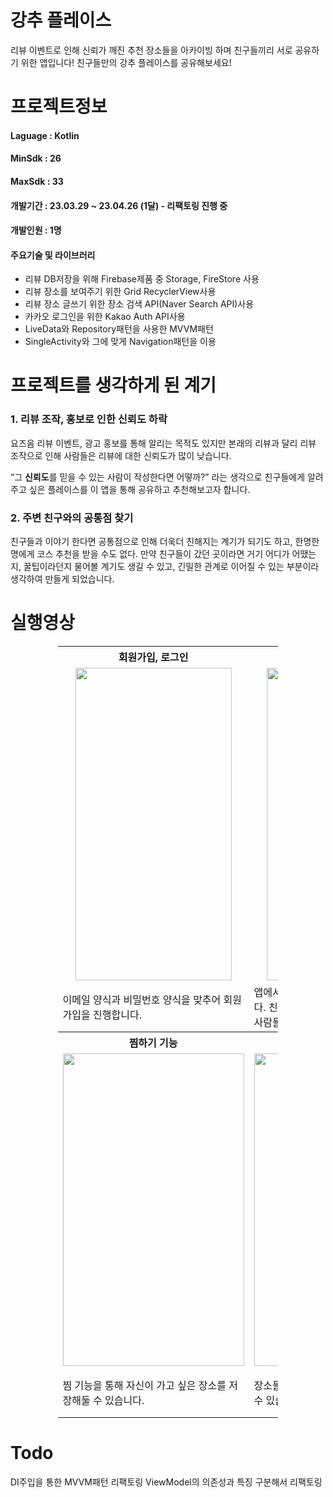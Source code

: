 # 강추 플레이스
리뷰 이벤트로 인해 신뢰가 깨진 추천 장소들을 아카이빙 하며 친구들끼리 서로 공유하기 위한 앱입니다!
친구들만의 강추 플레이스를 공유해보세요!

# 프로젝트정보 

 #### Laguage : Kotlin
 #### MinSdk : 26  
 #### MaxSdk : 33   
 #### 개발기간 : 23.03.29 ~ 23.04.26 (1달) - 리팩토링 진행 중  
 #### 개발인원 : 1명 
 #### 주요기술 및 라이브러리
 - 리뷰 DB저장을 위해 Firebase제품 중 Storage, FireStore 사용
 - 리뷰 장소를 보여주기 위한 Grid RecyclerView사용
 - 리뷰 장소 글쓰기 위한 장소 검색 API(Naver Search API)사용
 - 카카오 로그인을 위한 Kakao Auth API사용
 - LiveData와 Repository패턴을 사용한 MVVM패턴
 - SingleActivity와 그에 맞게 Navigation패턴을 이용

# 프로젝트를 생각하게 된 계기

### 1. 리뷰 조작, 홍보로 인한 신뢰도 하락

요즈음 리뷰 이벤트, 광고 홍보를 통해 알리는 목적도 있지만 본래의 리뷰과 달리 리뷰 조작으로 인해 사람들은 리뷰에 대한 신뢰도가 많이 낮습니다.

“그 **신뢰도**를 믿을 수 있는 사람이 작성한다면 어떻까?” 라는 생각으로 친구들에게 알려주고 싶은 플레이스를 이 앱을 통해 공유하고 추천해보고자 합니다.

### 2. 주변 친구와의 공통점 찾기

친구들과 이야기 한다면 공통점으로 인해 더욱더 친해지는 계기가 되기도 하고, 한명한명에게 코스 추천을 받을 수도 없다. 만약 친구들이 갔던 곳이라면 거기 어디가 어땠는지, 꿀팁이라던지 물어볼 계기도 생길 수 있고, 긴밀한 관계로 이어질 수 있는 부분이라 생각하여 만들게 되었습니다.

# 실행영상

<table style="width:70%; margin:auto;">
  <tr>
    <th style="text-align:center; width:25%"><b> 회원가입, 로그인</b></th>
    <th style="text-align:center; width:25%"><b> 강추 화면 및 상세 페이지 </b></th>
      <th style="text-align:center; width:25%"><b> 강추 리뷰 쓰기 </b></th>
  </tr>
  <tr>
    <td style="text-align:center; "><img src="https://github.com/incava/GangChuPlace/assets/68988975/2a2c61d2-41a2-40e3-80b1-30ccf5ffc381.gif" width="250" height="500"></td>
    <td style="text-align:center;"><img src="https://github.com/incava/GangChuPlace/assets/68988975/5e259f4b-b2ee-4d1b-8815-1539432fa5d1.gif" width="250" height="500"></td>
    <td style="text-align:center;"><img src="https://github.com/incava/GangChuPlace/assets/68988975/4bf049cd-db48-40fa-b2c5-a9421e04b2a6.gif" width="290" height="500"></td>
  </tr>
  <tr>
    <td>이메일 양식과 비밀번호 양식을 맞추어 회원가입을 진행합니다.</td>
    <td>앱에서 사용한 사람들이 보는 강추 화면입니다. 친추 추천이 몇 명인지 볼 수 있고, 어떤사람들이 리뷰를 남겼는지 확인 가능합니다.</td>
    <td>강추하는 장소에 리뷰를 달 수 있습니다.</td>
  </tr>
 <tr>
    <th style="text-align:center; width:25%"><b> 찜하기 기능 </b></th>
    <th style="text-align:center; width:25%"><b> 강추 리뷰 필터 기능 </b></th>
    <th style="text-align:center; width:25%"><b> 룰렛 기능 </b></th>
      <th style="text-align:center; width:25%"><b> 친구추가 기능 </b></th>
  </tr>
  <tr>
    <td style="text-align:center;"><img src="https://github.com/incava/GangChuPlace/assets/68988975/44a9d0ac-ba13-4e63-ba0a-763c661b829e.gif" width="290" height="500"></td>
    <td style="text-align:center;"><img src="https://github.com/incava/GangChuPlace/assets/68988975/1d9a623f-b24d-4521-947e-9b8b3029bb48.gif" width="290" height="500"></td>
    <td style="text-align:center;"><img src="https://github.com/incava/GangChuPlace/assets/68988975/11f95d37-51d8-4df9-804b-a17150072859.gif" width="250" height="500"></td>
     <td style="text-align:center;"><img src="https://github.com/incava/GangChuPlace/assets/68988975/7b42898c-e607-490e-bfdf-1b9b1f00a792.gif" width="250" height="500"></td>
  </tr>
  <tr>
     <td>찜 기능을 통해 자신이 가고 싶은 장소를 저장해둘 수 있습니다.</td>
    <td>장소들을 여러 필터를 통해 결과를 정렬할 수 있습니다.</td>
    <td>룰렛을 통해 고민되는 장소들 중 선택할 수 있도록 도움을 줄 수 있습니다.</td>
        <td>친구 목록과 친구 요청 및 친구 수락 기능을 통해 친구들이 가본 곳을 한눈에 알 수 있습니다.</td>
  </tr>


</table>





# Todo 
DI주입을 통한 MVVM패턴 리팩토링
ViewModel의 의존성과 특징 구분해서 리팩토링


